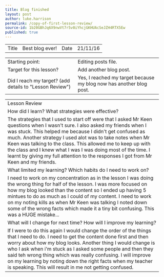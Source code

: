 ```yaml
---
title: Blog finished
layout: post
author: luke.harrison
permalink: /copy-of-first-lesson-review/
source-id: 1b20GBhJq6X9nwVt7r5v0iYhcjGKHUAcSeJZH4RTX5Ew
published: true
---
```

<table>
  <tr>
    <td>Title</td>
    <td>Best blog ever!</td>
    <td>Date</td>
    <td>21/11/16</td>
  </tr>
</table>


<table>
  <tr>
    <td>Starting point:</td>
    <td> Editing posts file.</td>
  </tr>
  <tr>
    <td>Target for this lesson?</td>
    <td>Add another blog post.</td>
  </tr>
  <tr>
    <td>Did I reach my target? 
(add details to "Lesson Review")</td>
    <td>Yes, I reached my target because my blog now has another blog post.
  </tr>
</table>


<table>
  <tr>
    <td>Lesson Review</td>
  </tr>
  <tr>
    <td>How did I learn? What strategies were effective? </td>
  </tr>
  <tr>
    <td>The strategies that I used to start off were that I asked Mr Keen questions when I wasn't sure. I also asked my friends when I was stuck. This helped me because I didn't get confused as much. Another strategy I used alot was to take notes when Mr Keen was talking to the class. This allowed me to keep up with the class and I knew what I was I was doing most of the time. I learnt by giving my full attention to the responses I got from Mr Keen and my friends.</td>
  </tr>
  <tr>
    <td>What limited my learning? Which habits do I need to work on? </td>
  </tr>
  <tr>
    <td>I need to work on my concentration as in the lesson I was doing the wrong thing for half of the lesson. I was more focused on how my blog looked than the content so I ended up having 5 mintues to do as much as I could of my content. I need to work on my noting kills as when Mr Keen was talking I noted down some of the wrong facts which made it a tiny bit confusing. This was a HUGE mistake...
</td>
  </tr>
  <tr>
    <td>What will I change for next time? How will I improve my learning?</td>
  </tr>
  <tr>
    <td>If I were to do this again I would change the order of the things that I need to do. I need to get the content done first and then worry about how my blog looks. Another thing I would change is who I ask when i'm stuck as I asked some people and then they said teh wrong thing which was really confusing. I will improve on my learning by noting down the right facts when my teacher is speaking. This will result in me not getting confused.  

</td>
  </tr>
</table>

